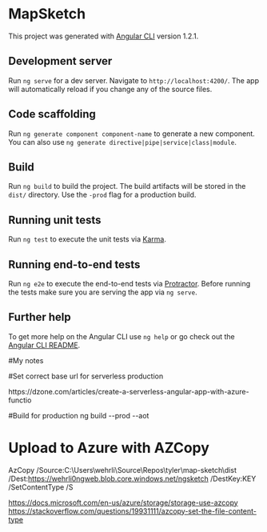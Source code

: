 # MapSketch

This project was generated with [Angular CLI](https://github.com/angular/angular-cli) version 1.2.1.

## Development server

Run `ng serve` for a dev server. Navigate to `http://localhost:4200/`. The app will automatically reload if you change any of the source files.

## Code scaffolding

Run `ng generate component component-name` to generate a new component. You can also use `ng generate directive|pipe|service|class|module`.

## Build

Run `ng build` to build the project. The build artifacts will be stored in the `dist/` directory. Use the `-prod` flag for a production build.

## Running unit tests

Run `ng test` to execute the unit tests via [Karma](https://karma-runner.github.io).

## Running end-to-end tests

Run `ng e2e` to execute the end-to-end tests via [Protractor](http://www.protractortest.org/).
Before running the tests make sure you are serving the app via `ng serve`.

## Further help

To get more help on the Angular CLI use `ng help` or go check out the [Angular CLI README](https://github.com/angular/angular-cli/blob/master/README.md).

#My notes

#Set correct base url for serverless production
<base href="https://wehrli0ngweb.blob.core.windows.net/ngsketch">
https://dzone.com/articles/create-a-serverless-angular-app-with-azure-functio

#Build for production
ng build --prod --aot 

# Upload to Azure with AZCopy
AzCopy /Source:C:\Users\wehrli\Source\Repos\tyler\map-sketch\dist /Dest:https://wehrli0ngweb.blob.core.windows.net/ngsketch /DestKey:KEY /SetContentType /S

https://docs.microsoft.com/en-us/azure/storage/storage-use-azcopy
https://stackoverflow.com/questions/19931111/azcopy-set-the-file-content-type